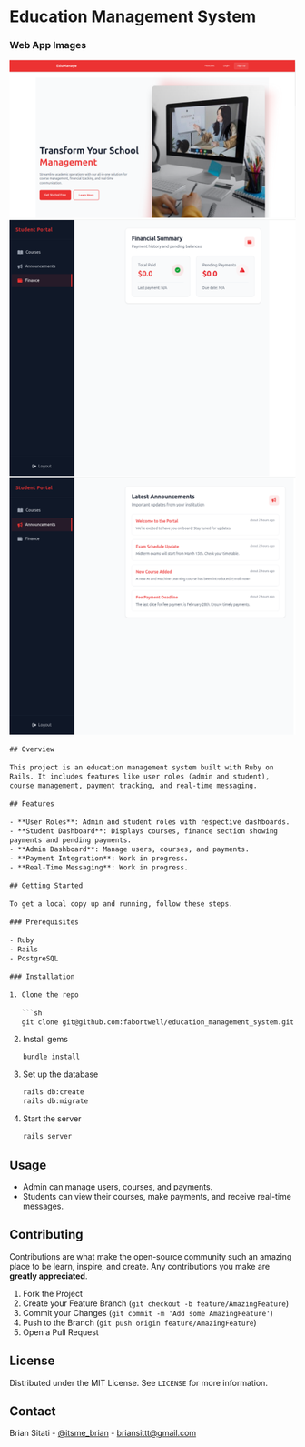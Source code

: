 
# Education Management System

### Web App Images
![Home_Page](app/assets/images/homepage.png)
![Dashboard](app/assets/images/dashboardfinance.png)
![Announcements_section](app/assets/images/announcements.png)
```
## Overview

This project is an education management system built with Ruby on Rails. It includes features like user roles (admin and student), course management, payment tracking, and real-time messaging.

## Features

- **User Roles**: Admin and student roles with respective dashboards.
- **Student Dashboard**: Displays courses, finance section showing payments and pending payments.
- **Admin Dashboard**: Manage users, courses, and payments.
- **Payment Integration**: Work in progress.
- **Real-Time Messaging**: Work in progress.

## Getting Started

To get a local copy up and running, follow these steps.

### Prerequisites

- Ruby
- Rails
- PostgreSQL

### Installation

1. Clone the repo

   ```sh
   git clone git@github.com:fabortwell/education_management_system.git
   ```

2. Install gems

   ```sh
   bundle install
   ```

3. Set up the database

   ```sh
   rails db:create
   rails db:migrate
   ```

4. Start the server

   ```sh
   rails server
   ```

## Usage

- Admin can manage users, courses, and payments.
- Students can view their courses, make payments, and receive real-time messages.

## Contributing

Contributions are what make the open-source community such an amazing place to be learn, inspire, and create. Any contributions you make are **greatly appreciated**.

1. Fork the Project
2. Create your Feature Branch (`git checkout -b feature/AmazingFeature`)
3. Commit your Changes (`git commit -m 'Add some AmazingFeature'`)
4. Push to the Branch (`git push origin feature/AmazingFeature`)
5. Open a Pull Request

## License

Distributed under the MIT License. See `LICENSE` for more information.

## Contact

Brian Sitati - [@itsme_brian](https://x.com/itsme_brian) - briansittt@gmail.com

```Project Link: [https://github.com/fabortwell/education_management_system](https://github.com/fabortwell/education_management_system)
